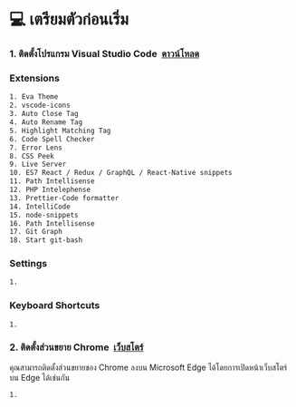 # :computer: เตรียมตัวก่อนเริ่ม
<h3 align="left">1. ติดตั้งโปรแกรม Visual Studio Code&nbsp;&nbsp;<a href="https://code.visualstudio.com/">ดาวน์โหลด</a></h3>

### Extensions

```bash
1. Eva Theme
2. vscode-icons
3. Auto Close Tag
4. Auto Rename Tag
5. Highlight Matching Tag
6. Code Spell Checker
7. Error Lens
8. CSS Peek
9. Live Server
10. ES7 React / Redux / GraphQL / React-Native snippets
11. Path Intellisense
12. PHP Intelephense
13. Prettier-Code formatter
14. IntelliCode
15. node-snippets
16. Path Intellisense
17. Git Graph
18. Start git-bash
```

### Settings
```bash
1. 
```

### Keyboard Shortcuts
```bash
1. 
```

<h3 align="left">2. ติดตั้งส่วนขยาย Chrome&nbsp;&nbsp;<a href="https://chrome.google.com/webstore/category/extensions">เว็บสโตร์</a></h3>

คุณสามารถติดตั้งส่วนขยายของ Chrome ลงบน Microsoft Edge ได้โดยการเปิดหน้าเว็บสโตร์บน Edge ได้เช่นกัน

```bash
1. 
```

